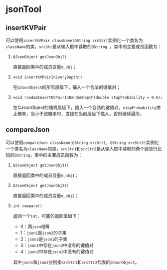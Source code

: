 # jsonTool

## insertKVPair

可以使用`insertKVPair className(QString srcStr)`实例化一个类名为`className`的类，`srcStr`是从输入框中读取的`QString `，类中的主要成员函数为：

1. `QJsonObject getJsonObj()`

    直接返回类中的成员变量`m_obj`；

2. `void insertKVPairInEveryDepth()`

    在`QJsonObject`的所有层级下，插入一个合法的键值对；

3. `void randomInsertKVPairInRandomDepth(double stopProbability = 0.6);`

    在QJsonObject的随机层级下，插入一个合法的键值对，`stopProbability`停止概率，当小于该概率时，直接在当前层级下插入，否则继续遍历。

## compareJson

可以使用`compareJson className(QString srcStr1, QString srcStr2)`实例化一个类名为`className`的类，`srcStr1`和`srcStr2`是从输入框中读取的两个欲进行比较的`QString`，类中的主要成员函数为：

1. `QJsonObject getJsonObj1()`

    直接返回类中的成员变量`m_obj1`；

2. `QJsonObject getJsonObj2()`

    直接返回类中的成员变量`m_obj2`；

3. `int compare()`

    返回一个`int`，可能的返回值如下：

    - 0：两`json`相等
    - 1：`json1`是`json2`的子集
    - 2：`json2`是`json1`的子集
    - 3：`json1`中存在`json2`中没有的键值对
    - 4：`json2`中存在`json1`中没有的键值对

    其中`json1`和`json2`分别指`srcStr1`和`srcStr2`代表的`QJsonObject`。

